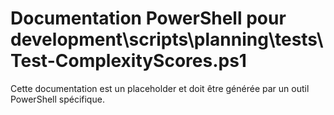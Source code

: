 # Documentation PowerShell pour development\scripts\planning\tests\Test-ComplexityScores.ps1

Cette documentation est un placeholder et doit être générée par un outil PowerShell spécifique.
